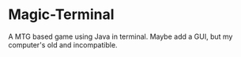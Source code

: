 # Magic-Terminal
A MTG based game using Java in terminal. Maybe add a GUI, but my computer's old and incompatible.
